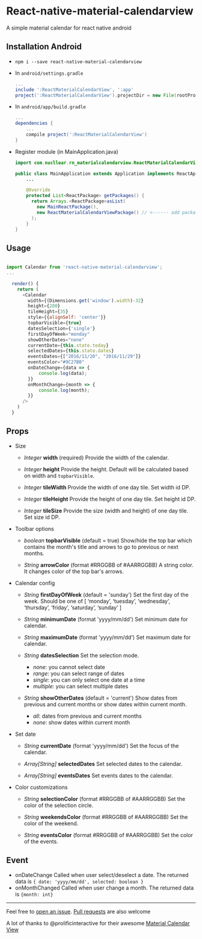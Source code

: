 # React-native-material-calendarview

A simple material calendar for react native android

## Installation Android
- `npm i --save react-native-material-calendarview`

- In `android/settings.gradle`

    ```gradle
    ...
    include ':ReactMaterialCalendarView', ':app'
    project(':ReactMaterialCalendarView').projectDir = new File(rootProject.projectDir, '../node_modules/react-native-material-calendarview/app')
    ```

- In `android/app/build.gradle`

    ```gradle
    ...
    dependencies {
        ...
        compile project(':ReactMaterialCalendarView')
    }
    ```

- Register module (in MainApplication.java)

    ```java
    import com.nucllear.rn_materialcalendarview.ReactMaterialCalendarViewPackage; // <----- import package

    public class MainApplication extends Application implements ReactApplication {
        ...

        @Override
        protected List<ReactPackage> getPackages() {
          return Arrays.<ReactPackage>asList(
            new MainReactPackage(),
            new ReactMaterialCalendarViewPackage() // <------ add package here
          );
        }
    }
    ```

## Usage

```js

import Calendar from 'react-native-material-calendarview';
...

  render() {
    return (
      <Calendar
        width={(Dimensions.get('window').width)-32}
        height={280}
        tileHeight={35}
        style={{alignSelf: 'center'}}
        topbarVisible={true}
        datesSelection={'single'}
        firstDayOfWeek="monday"
        showOtherDates="none"
        currentDate={this.state.today}
        selectedDates={this.state.dates}
        eventsDates={["2016/11/20", "2016/11/29"]}
        eventsColor="#9C27B0"
        onDateChange={data => {
            console.log(data);
        }}
        onMonthChange={month => {
            console.log(month);
        }}
      />
    )
  }
```

## Props

* Size
  - *Integer* **width** (required)
  Provide the width of the calendar.

  - *Integer* **height**
  Provide the height. Default will be calculated based on width and ```topbarVisible```.

  - *Integer* **tileWidth**
  Provide the width of one day tile. Set width id DP.

  - *Integer* **tileHeight**
  Provide the height of one day tile. Set height id DP.

  - *Integer* **tileSize**
  Provide the size (width and height) of one day tile. Set size id DP.

* Toolbar options
  - *boolean* **topbarVisible** (default = true)
  Show/hide the top bar which contains the month's title and arrows to go to previous or next months.
  
  - *String* **arrowColor** (format #RRGGBB of #AARRGGBB)
  A string color. It changes color of the top bar's arrows.

* Calendar config
  - *String* **firstDayOfWeek** (default = 'sunday')
  Set the first day of the week.
  Should be one of [ ‘monday’, ‘tuesday’, ‘wednesday’, ‘thursday’, ‘friday’, ‘saturday’, ‘sunday’ ]
  
  - *String* **minimumDate** (format 'yyyy/mm/dd')
  Set minimum date for calendar.
  
  - *String* **maximumDate** (format 'yyyy/mm/dd')
  Set maximum date for calendar.
  
  - *String* **datesSelection**
  Set the selection mode.
      - *none*: you cannot select date
      - *range*: you can select range of dates
      - *single*: you can only select one date at a time
      - *multiple*: you can select multiple dates
  
  - *String* **showOtherDates** (default = 'current')
  Show dates from previous and current months or show dates within current month.
      - *all*: dates from previous and current months
      - *none*: show dates within current month

* Set date
  - *String* **currentDate** (format 'yyyy/mm/dd')
  Set the focus of the calendar.

  - *Array[String]* **selectedDates**
  Set selected dates to the calendar.

  - *Array[String]* **eventsDates**
  Set events dates to the calendar.
  
* Color customizations
  - *String* **selectionColor** (format #RRGGBB of #AARRGGBB)
  Set the color of the selection circle.
 
  - *String* **weekendsColor** (format #RRGGBB of #AARRGGBB)
  Set the color of the weekend.

  - *String* **eventsColor** (format #RRGGBB of #AARRGGBB)
  Set the color of the events.

## Event

- onDateChange
Called when user select/deselect a date. The returned data is
```{ date: 'yyyy/mm/dd', selected: boolean }```
- onMonthChanged
Called when user change a month. The returned data is
```{month: int}```

--------------------------------
Feel free to [open an issue](https://github.com/NuclleaR/react-native-material-calendarview/issues).
[Pull requests](https://github.com/NuclleaR/react-native-material-calendarview/pulls) are also welcome

A lot of thanks to @prolificinteractive for their awesome [Material Calendar View](https://github.com/prolificinteractive/material-calendarview)